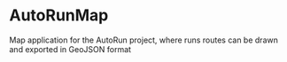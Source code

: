 # AutoRunMap
Map application for the AutoRun project, where runs routes can be drawn and exported in GeoJSON format
